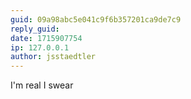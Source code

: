 ```yaml
---
guid: 09a98abc5e041c9f6b357201ca9de7c9
reply_guid: 
date: 1715907754
ip: 127.0.0.1
author: jsstaedtler
---
```

I&#039;m real I swear